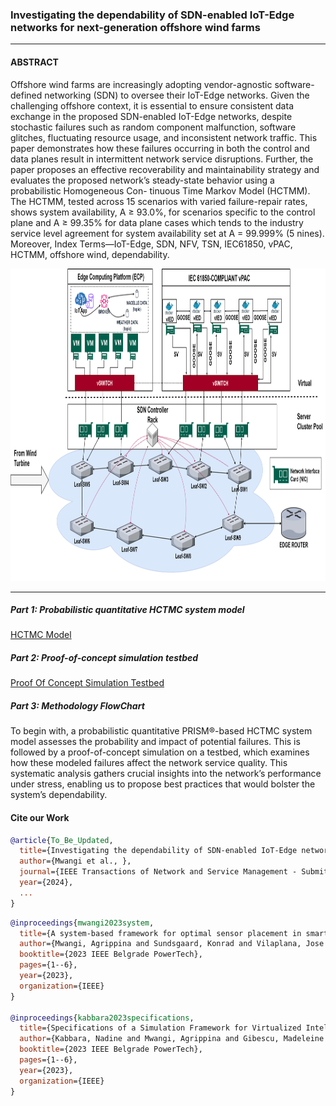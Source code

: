 

### Investigating the dependability of SDN-enabled IoT-Edge networks for next-generation offshore wind farms

---

#### ABSTRACT

Offshore wind farms are increasingly adopting
vendor-agnostic software-defined networking (SDN) to oversee
their IoT-Edge networks. Given the challenging offshore context,
it is essential to ensure consistent data exchange in the proposed
SDN-enabled IoT-Edge networks, despite stochastic failures such
as random component malfunction, software glitches, fluctuating
resource usage, and inconsistent network traffic. This paper
demonstrates how these failures occurring in both the control and
data planes result in intermittent network service disruptions.
Further, the paper proposes an effective recoverability and
maintainability strategy and evaluates the proposed network’s
steady-state behavior using a probabilistic Homogeneous Con-
tinuous Time Markov Model (HCTMM). The HCTMM, tested
across 15 scenarios with varied failure-repair rates, shows system
availability, A ≥ 93.0%, for scenarios specific to the control plane
and A ≥ 99.35% for data plane cases which tends to the industry
service level agreement for system availability set at A = 99.999%
(5 nines). Moreover,
Index Terms—IoT-Edge, SDN, NFV, TSN, IEC61850, vPAC,
HCTMM, offshore wind, dependability.

<img src="https://github.com/PinaPhD/JP2/blob/main/ReadMe_Logical.png" width="800" height="500">


---

##### Part 1: Probabilistic quantitative HCTMC system model
[HCTMC Model](https://github.com/PinaPhD/JP2/blob/main/HCTMC_MODEL/hctmc_system_model.sm)


##### Part 2: Proof-of-concept simulation testbed

[Proof Of Concept Simulation Testbed](https://github.com/PinaPhD/JP2/tree/main/POC/)

##### Part 3: Methodology FlowChart
 To begin with, a probabilistic quantitative PRISM®-based HCTMC system model assesses the probability and impact of potential failures. This is followed by a proof-of-concept simulation on a testbed, which examines how these modeled failures affect the network service quality. This systematic analysis gathers crucial insights into the network’s performance under stress, enabling us to propose best practices that would bolster the system’s dependability.

#### Cite our Work

```bibtex
@article{To_Be_Updated,
  title={Investigating the dependability of SDN-enabled IoT-Edge networks for next-generation offshore wind farms},
  author={Mwangi et al., },
  journal={IEEE Transactions of Network and Service Management - Submitted},
  year={2024},
  ...
}
```

```bibtex
@inproceedings{mwangi2023system,
  title={A system-based framework for optimal sensor placement in smart grids},
  author={Mwangi, Agrippina and Sundsgaard, Konrad and Vilaplana, Jose Angel Leiva and Viler{\'a}, Kaio Vin{\'\i}cius and Yang, Guangya},
  booktitle={2023 IEEE Belgrade PowerTech},
  pages={1--6},
  year={2023},
  organization={IEEE}
}

@inproceedings{kabbara2023specifications,
  title={Specifications of a Simulation Framework for Virtualized Intelligent Electronic Devices in Smart Grids Covering Networking and Security Requirements},
  author={Kabbara, Nadine and Mwangi, Agrippina and Gibescu, Madeleine and Abedi, Ali and Stefanov, Alexandru and Palensky, Peter},
  booktitle={2023 IEEE Belgrade PowerTech},
  pages={1--6},
  year={2023},
  organization={IEEE}
}

```
